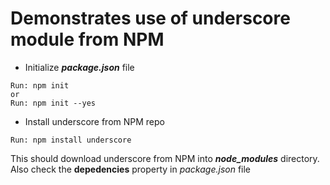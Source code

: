 # Demonstrates use of underscore module from NPM

 + Initialize ***package.json*** file
```
Run: npm init
or
Run: npm init --yes
```

 + Install underscore from NPM repo
  ```
  Run: npm install underscore
  ```
This should download underscore from NPM into ***node_modules*** directory.
Also check the **depedencies** property in *package.json* file
